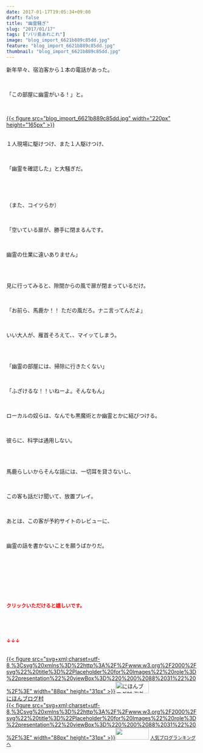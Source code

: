 ```yaml
---
date: 2017-01-17T19:05:34+09:00
draft: false
title: "幽霊騒ぎ"
slug: "2017/01/17"
tags: ["バリ島あれこれ"]
image: "blog_import_6621b889c85dd.jpg"
feature: "blog_import_6621b889c85dd.jpg"
thumbnail: "blog_import_6621b889c85dd.jpg"
---
```

<p>新年早々、宿泊客から１本の電話があった。</p><p> </p><p>「この部屋に幽霊がいる！」と。</p><p> </p><p><a href="blog_import_6621b88addba1.jpg">{{< figure src="blog_import_6621b889c85dd.jpg" width="220px" height="165px" >}}</a></p><p><br/>１人現場に駆けつけ、また１人駆けつけ、</p><p> </p><p>「幽霊を確認した」と大騒ぎだ。</p><p> </p><p> </p><p>（また、コイツらか）</p><p> </p><p>「空いている扉が、勝手に閉まるんです。</p><p> </p><p>幽霊の仕業に違いありません」</p><p> </p><p><br/>見に行ってみると、隙間からの風で扉が閉まっているだけ。</p><p> </p><p>「お前ら、馬鹿か！！ ただの風だろ。ナニ言ってんだよ」</p><p> </p><p>いい大人が、雁首そろえて、、マイッてしまう。</p><p> </p><p><br/>「幽霊の部屋には、掃除に行きたくない」</p><p> </p><p>「ふざけるな！！いねーよ。そんなもん」</p><p> </p><p>ローカルの奴らは、なんでも黒魔術とか幽霊とかに結びつける。</p><p> </p><p>彼らに、科学は通用しない。</p><p> </p><p><br/>馬鹿らしいからそんな話には、一切耳を貸さないし、</p><p> </p><p>この客も話だけ聞いて、放置プレイ。</p><p> </p><p>あとは、この客が予約サイトのレビューに、</p><p> </p><p>幽霊の話を書かないことを願うばかりだ。</p><p> </p><p> </p><p> </p><p> </p><p><font color="#ff0000" size="2"><strong>クリックいただけると嬉しいです。</strong></font></p><p> </p><p> </p><p><font color="#ff0000" size="2"><strong>↓↓↓</strong></font></p><p><br/><a href="ranking.html?p_cid=01260127" target="_blank">{{< figure src="svg+xml;charset=utf-8,%3Csvg%20xmlns%3D%22http%3A%2F%2Fwww.w3.org%2F2000%2Fsvg%22%20title%3D%22Placeholder%20for%20Images%22%20role%3D%22presentation%22%20viewBox%3D%220%200%2088%2031%22%20%2F%3E" width="88px" height="31px" >}}<noscript><img width="88" height="31" alt="にほんブログ村 海外生活ブログ バリ島情報へ" src="https://img-proxy.blog-video.jp/images?url=http%3A%2F%2Foverseas.blogmura.com%2Fbali%2Fimg%2Fbali88_31.gif" border="0"></noscript></a><br/><a href="ranking.html?p_cid=01260127" target="_blank">にほんブログ村</a><br/><a title="人気ブログランキングへ" href="link.php?1804582">{{< figure src="svg+xml;charset=utf-8,%3Csvg%20xmlns%3D%22http%3A%2F%2Fwww.w3.org%2F2000%2Fsvg%22%20title%3D%22Placeholder%20for%20Images%22%20role%3D%22presentation%22%20viewBox%3D%220%200%2088%2031%22%20%2F%3E" width="88px" height="31px" >}}<noscript><img width="88" height="31" src="https://blog.with2.net/img/banner/banner_22.gif" border="0"></noscript></a> <a style="font-size: 12px;" href="link.php?1804582">人気ブログランキングへ</a></p>

